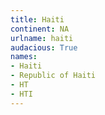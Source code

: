 ```yaml
---
title: Haiti
continent: NA
urlname: haiti
audacious: True
names:
- Haiti
- Republic of Haiti
- HT
- HTI
---
```

